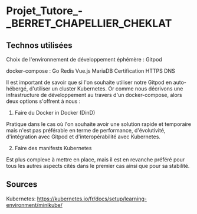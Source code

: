 # Projet_Tutore_-_BERRET_CHAPELLIER_CHEKLAT

## Technos utilisées

Choix de l'environnement de développement éphémère : 
Gitpod

docker-compose :
Go
Redis
Vue.js
MariaDB
Certification HTTPS
DNS

Il est important de savoir que si l'on souhaite utiliser notre Gitpod en auto-hébergé, d'utiliser un cluster Kubernetes.
Or comme nous décrivons une infrastructure de développement au travers d'un docker-compose, alors deux options s'offrent
à nous :

1. Faire du Docker in Docker (DinD)

Pratique dans le cas où l'on souhaite avoir une solution rapide et temporaire mais n'est pas préférable en terme de
performance, d'évolutivité, d'intégration avec Gitpod et d'interopérabilité avec Kubernetes.

2. Faire des manifests Kubernetes

Est plus complexe à mettre en place, mais il est en revanche préféré pour tous les autres aspects cités dans le
premier cas ainsi que pour sa stabilité.


## Sources
Kubernetes: https://kubernetes.io/fr/docs/setup/learning-environment/minikube/
